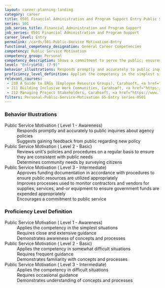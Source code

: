 ```yaml
---
layout: career-planning-landing
category: career
title: 0501 Financial Administration and Program Support Entry Public Service Motivation
series: 501
job_series_title: Financial Administration and Program Support
job_series: 0501 Financial Administration and Program Support
career_level: Entry
permalink: /cards/501-Public-Service Motivation-Entry
functional_competency_designation: General Career Competencies
competency: Public Service Motivation
competency_group: Personal
competency_description: Shows a commitment to serve the public; ensures that actions meet public needs; aligns organizational objectives and practices with public interests
level: "Entry&#58; (7-9)"
behavior_illustrations: Responds promptly and accurately to public inquiries about agency policies ? Suggests gaining feedback from public regarding new policy ? Reviews unit's policies and procedures on a regular basis to ensure they are consistent with public needs ? Determines community needs by surveying citizens ? Approves funding documentation in accordance with procedures to ensure public resources are utilized appropriately ? Improves processes used to monitor contractors and vendors for supplies, services, and-or equipment to ensure government funds are expended appropriately ? Encourages a commitment to public service
proficiency_level_definition: Applies the competency in the simplest situations ? Requires close and extensive guidance ? Demonstrates awareness of concepts and processes ? Applies the competency in somewhat difficult situations ? Requires frequent guidance ? Demonstrates familiarity with concepts and processes ? Applies the competency in difficult situations ? Requires occasional guidance ? Demonstrates understanding of concepts and processes
relevant_courses: 
 - 210 A Guide to ERGs (Employee Resource Groups), Carahsoft, <a href="https://www.linkedin.com/learning/a-guide-to-ergs-employee-resource-groups">https://www.linkedin.com/learning/a-guide-to-ergs-employee-resource-groups</a>
 - 211 Building Inclusive Work Communities, Carahsoft, <a href="https://www.linkedin.com/learning/building-inclusive-work-communities">https://www.linkedin.com/learning/building-inclusive-work-communities</a>
 - 212 Managing Project Stakeholders, Carahsoft, <a href="https://www.linkedin.com/learning/managing-project-stakeholders-2">https://www.linkedin.com/learning/managing-project-stakeholders-2</a>
filters: Personal-Public-Service-Motivation GS-Entry series-0501
---
```


<div class="desktop:grid-col-6 margin-y-205">
  <div class="border-top-05 bg-white padding-2 shadow-5 height-full members-hover border-1px border-gray-30 border-top-orange radius-lg">
    <h3>Behavior Illustrations</h3>
    <dl class="text-base"><dt>Public Service Motivation ( Level 1 - Awareness)</dt><dd>Responds promptly and accurately to public inquiries about agency policies </dd><dd> Suggests gaining feedback from public regarding new policy</dd><dt>Public Service Motivation ( Level 2 - Basic)</dt><dd>Reviews unit's policies and procedures on a regular basis to ensure they are consistent with public needs </dd><dd> Determines community needs by surveying citizens</dd><dt>Public Service Motivation ( Level 3 - Intermediate)</dt><dd>Approves funding documentation in accordance with procedures to ensure public resources are utilized appropriately </dd><dd> Improves processes used to monitor contractors and vendors for supplies, services, and-or equipment to ensure government funds are expended appropriately </dd><dd> Encourages a commitment to public service</dd></dl>
  </div>
</div>
<div class="desktop:grid-col-6 margin-y-205">
  <div class="border-top-05 bg-white padding-2 shadow-5 height-full members-hover border-1px border-gray-30 border-top-orange radius-lg">
    <h3>Proficiency Level Definition</h3>
    <dl class="text-base"><dt>Public Service Motivation ( Level 1 - Awareness)</dt><dd>Applies the competency in the simplest situations </dd><dd> Requires close and extensive guidance </dd><dd> Demonstrates awareness of concepts and processes</dd><dt>Public Service Motivation ( Level 2 - Basic)</dt><dd>Applies the competency in somewhat difficult situations </dd><dd> Requires frequent guidance </dd><dd> Demonstrates familiarity with concepts and processes</dd><dt>Public Service Motivation ( Level 3 - Intermediate)</dt><dd>Applies the competency in difficult situations </dd><dd> Requires occasional guidance </dd><dd> Demonstrates understanding of concepts and processes</dd></dl>
  </div>
</div>
